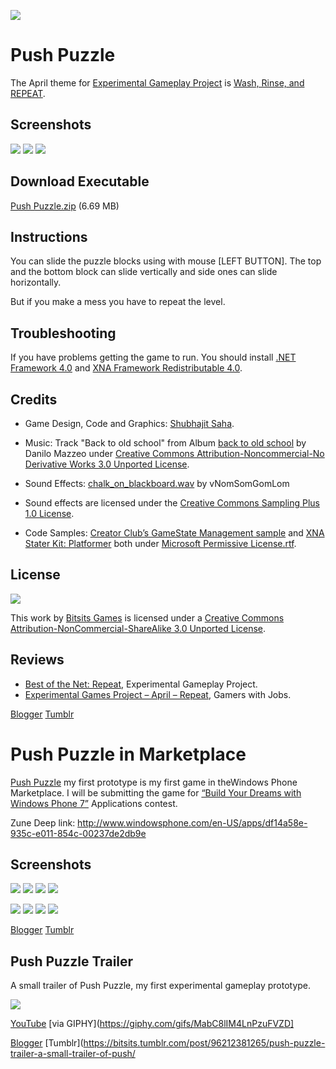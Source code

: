 ![](https://raw.githubusercontent.com/Bitsits/Push-Puzzle-Assets/master/Windows%20Phone%20App/Push%20Puzzle%20Mobile%20Large.png)

Push Puzzle
===
The April theme for [Experimental Gameplay Project] is [Wash, Rinse, and REPEAT][theme].

Screenshots
---
![](https://raw.githubusercontent.com/Bitsits/Push-Puzzle-Assets/master/Blog/push%20puzzle%201.png)
![](https://raw.githubusercontent.com/Bitsits/Push-Puzzle-Assets/master/Blog/push%20puzzle%202.png)
![](https://raw.githubusercontent.com/Bitsits/Push-Puzzle-Assets/master/Blog/push%20puzzle%203.png)

Download Executable
---
[Push Puzzle.zip][zip] (6.69 MB)


Instructions
---
You can slide the puzzle blocks using with mouse [LEFT BUTTON]. The top and the bottom block can slide vertically and side ones can slide horizontally.

But if you make a mess you have to repeat the level.


Troubleshooting
---
If you have problems getting the game to run. You should install [.NET Framework 4.0] and [XNA Framework Redistributable 4.0].


Credits
---
- Game Design, Code and Graphics: [Shubhajit Saha].

- Music: Track "Back to old school" from Album [back to old school](http://www.jamendo.com/en/album/64123) by Danilo Mazzeo under [Creative Commons Attribution-Noncommercial-No Derivative Works 3.0 Unported License].

- Sound Effects: [chalk_on_blackboard.wav](http://www.freesound.org/samplesViewSingle.php?id=91034) by vNomSomGomLom 

- Sound effects are licensed under the [Creative Commons Sampling Plus 1.0 License].

- Code Samples: [Creator Club’s GameState Management sample] and [XNA Stater Kit: Platformer] both under [Microsoft Permissive License.rtf].


License
---

![](https://raw.githubusercontent.com/Bitsits/Push-Puzzle-Assets/master/Blog/cc.png)

This work by [Bitsits Games] is licensed under a [Creative Commons Attribution-NonCommercial-ShareAlike 3.0 Unported License].


Reviews
---
- [Best of the Net: Repeat], Experimental Gameplay Project. 
- [Experimental Games Project – April – Repeat], Gamers with Jobs.


[.NET Framework 4.0]: http://www.microsoft.com/en-in/download/details.aspx?id=17718
[XNA Framework Redistributable 4.0]: http://www.microsoft.com/en-in/download/details.aspx?id=20914

[Creator Club’s GameState Management sample]: http://creators.xna.com/en-US/samples/gamestatemanagement
[XNA Stater Kit: Platformer]: http://msdn.microsoft.com/en-us/library/dd254918.aspx
[Microsoft Permissive License.rtf]: http://creators.xna.com/downloads/?id=15

[MIT License]: http://www.opensource.org/licenses/mit-license.php
[Creative Commons Sampling Plus 1.0 License]: http://creativecommons.org/licenses/sampling+/1.0/
[Creative Commons Attribution-Noncommercial-No Derivative Works 3.0 Unported License]: http://creativecommons.org/licenses/by-nc-nd/3.0/
[Creative Commons Attribution-NonCommercial-ShareAlike 3.0 Unported License]: http://creativecommons.org/licenses/by-nc-sa/3.0/

[Bitsits Games]: https://bitsits.blogspot.com
[Shubhajit Saha]: https://suvozit.blogspot.com
[Maya Agarwal]: https://mayaagarwal.blogspot.com

[Experimental Gameplay Project]: http://experimentalgameplay.com/
[theme]: http://experimentalgameplay.com/blog/2010/04/in-april-wash-rinse-and-repeat/
[zip]: https://github.com/BitSits/Push-Puzzle-Assets/raw/master/Windows%20Phone%20App/Push%20Puzzle.zip

[Best of the Net: Repeat]: http://experimentalgameplay.com/blog/2010/04/best-of-the-net-repeat/
[Experimental Games Project – April – Repeat]: http://www.gamerswithjobs.com/node/50186

[Blogger](https://bitsits.blogspot.com/2010/04/push-puzzle.html)
[Tumblr](https://bitsits.tumblr.com/post/96178291080/push-puzzle-the-april-theme-for-experimental)


Push Puzzle in Marketplace
===

[Push Puzzle] my first prototype is my first game in theWindows Phone Marketplace. I will be submitting the game for [“Build Your Dreams with Windows Phone 7”] Applications contest.

Zune Deep link: http://www.windowsphone.com/en-US/apps/df14a58e-935c-e011-854c-00237de2db9e

Screenshots
---

![](https://raw.githubusercontent.com/Bitsits/Push-Puzzle-Assets/master/Windows%20Phone%20App/Push%20Puzzle%20Screenshot%201.png)
![](https://raw.githubusercontent.com/Bitsits/Push-Puzzle-Assets/master/Windows%20Phone%20App/Push%20Puzzle%20Screenshot%202.png)
![](https://raw.githubusercontent.com/Bitsits/Push-Puzzle-Assets/master/Windows%20Phone%20App/Push%20Puzzle%20Screenshot%203.png)
![](https://raw.githubusercontent.com/Bitsits/Push-Puzzle-Assets/master/Windows%20Phone%20App/Push%20Puzzle%20Screenshot%204.png)

![](https://raw.githubusercontent.com/Bitsits/Push-Puzzle-Assets/master/Windows%20Phone%20App/Push%20Puzzle%20Screenshot%205.png)
![](https://raw.githubusercontent.com/Bitsits/Push-Puzzle-Assets/master/Windows%20Phone%20App/Push%20Puzzle%20Screenshot%206.png)
![](https://raw.githubusercontent.com/Bitsits/Push-Puzzle-Assets/master/Windows%20Phone%20App/Push%20Puzzle%20Screenshot%207.png)
![](https://raw.githubusercontent.com/Bitsits/Push-Puzzle-Assets/master/Windows%20Phone%20App/Push%20Puzzle%20Screenshot%208.png)

[Push Puzzle]: https://bitsits.blogspot.com/2010/04/push-puzzle.html
[“Build Your Dreams with Windows Phone 7”]: http://www.microsoft.com/india/student/Buildyourdream.aspx

[Blogger](https://bitsits.blogspot.com/2011/04/push-puzzle-in-marketplace.html)
[Tumblr](https://bitsits.tumblr.com/post/96209810130/push-puzzle-in-marketplace-push-puzzle-my-first)

Push Puzzle Trailer
---

A small trailer of Push Puzzle, my first experimental gameplay prototype.

<!-- [![](http://i3.ytimg.com/vi/n22Df-4jPH8/hqdefault.jpg)][video] -->
[![](https://raw.githubusercontent.com/Bitsits/Push-Puzzle-Assets/master/Blog/MabC8lIM4LnPzuFVZD.gif)][video]

[YouTube][video] [via GIPHY](https://giphy.com/gifs/MabC8lIM4LnPzuFVZD]

[video]: https://youtu.be/n22Df-4jPH8

[Blogger](https://bitsits.blogspot.com/2011/09/push-puzzle-trailer.html)
[Tumblr](https://bitsits.tumblr.com/post/96212381265/push-puzzle-trailer-a-small-trailer-of-push/
